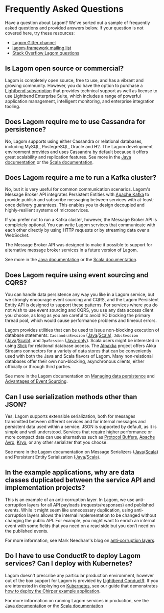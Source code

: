 # Frequently Asked Questions

Have a question about Lagom? We've sorted out a sample of frequently asked questions and provided answers below. If your question is not covered here, try these resources:

- [Lagom Gitter channel](https://gitter.im/lagom/lagom)
- [lagom-framework mailing list](https://groups.google.com/forum/#!forum/lagom-framework)
- [Stack Overflow Lagom questions](https://stackoverflow.com/questions/tagged/lagom)

## Is Lagom open source or commercial?

Lagom is completely open source, free to use, and has a vibrant and growing community. However, you do have the option to purchase a [Lightbend subscription](https://www.lightbend.com/platform/subscription) that provides technical support as well as license to use Lightbend Enterprise Suite, which includes a range of powerful application management, intelligent monitoring, and enterprise integration tooling.

## Does Lagom require me to use Cassandra for persistence?

No, Lagom supports using either Cassandra or relational databases, including MySQL, PostegreSQL, Oracle and H2. The Lagom development environment provides and uses Cassandra by default because it offers great scalability and replication features.  See more in the [Java documentation](/documentation/current/java/PersistentEntity.html) or the [Scala documentation](/documentation/current/scala/PersistentEntity.html).

## Does Lagom require a me to run a Kafka cluster?

No, but it is very useful for common communication scenarios. Lagom's Message Broker API integrates Persistent Entities with [Apache Kafka](https://kafka.apache.org/) to provide publish and subscribe messaging between services with at-least-once delivery guarantees. This enables you to design decoupled and highly-resilient systems of microservices.

If you prefer not to run a Kafka cluster, however, the Message Broker API is completely optional. You can write Lagom services that communicate with each other directly by using HTTP requests or by streaming data over a WebSocket.

The Message Broker API was designed to make it possible to support for alternative message broker services in a future version of Lagom.

See more in the [Java documentation](/documentation/current/java/MessageBroker.html) or the [Scala documentation](/documentation/current/scala/MessageBroker.html).

## Does Lagom require using event sourcing and CQRS?

You can handle data persistence any way you like in a Lagom service, but we strongly encourage event sourcing and CQRS, and the Lagom Persistent Entity API is designed to support these patterns. For services where you do not wish to use event sourcing and CQRS, you use any data access client you choose, as long as you are careful to avoid I/O blocking the primary thread pool, which would cause performance problems and timeout errors.

Lagom provides utilities that can be used to issue non-blocking execution of database statements: `CassandraSession` ([Java](/documentation/current/java/api/com/lightbend/lagom/javadsl/persistence/cassandra/CassandraSession.html)/[Scala](/documentation/current/scala/api/index.html#com.lightbend.lagom.scaladsl.persistence.cassandra.CassandraSession)), `JdbcSession` ([Java](/documentation/current/java/api/com/lightbend/lagom/javadsl/persistence/jdbc/JdbcSession.html)/[Scala](/documentation/current/scala/api/index.html#com.lightbend.lagom.scaladsl.persistence.jdbc.JdbcSession)), and `JpaSession` ([Java-only](/documentation/current/java/api/com/lightbend/lagom/javadsl/persistence/jpa/JpaSession.html)). Scala users might be interested in using [Slick](http://slick.lightbend.com/) for relational database access. The [Alpakka](https://developer.lightbend.com/docs/alpakka/current/) project offers Akka Streams connectors for a variety of data stores that can be conveniently used with both the Java and Scala flavors of Lagom. Many non-relational databases offer their own non-blocking, asynchronous clients, either officially or through third parties.

See more in the Lagom documentation on [Managing data persistence](/documentation/current/java/ES_CQRS.html) and [Advantages of Event Sourcing](/documentation/current/java/ESAdvantage.html).

## Can I use serialization methods other than JSON?

Yes, Lagom supports extensible serialization, both for messages transmitted between different services and for internal messages and persistent data used within a service. JSON is supported by default, as it is simple and well understood. Services that require higher performance or more compact data can use alternatives such as [Protocol Buffers](https://developers.google.com/protocol-buffers/), [Apache Avro](http://avro.apache.org/), [Kryo](https://github.com/EsotericSoftware/kryo), or any other serializer that you choose.

See more in the Lagom documentation on Message Serializers ([Java](/documentation/current/java/MessageSerializers.html)/[Scala](/documentation/current/scala/MessageSerializers.html)) and Persistent Entity Serialization ([Java](/documentation/current/java/Serialization.html)/[Scala](/documentation/current/scala/Serialization.html)).

## In the example applications, why are data classes duplicated between the service API and implementation projects?

This is an example of an anti-corruption layer. In Lagom, we use anti-corruption layers for all API payloads (requests/responses) and published events. While it might seem like unnecessary duplication, using anti-corruption layers allows the internal implementation to be changed without changing the public API. For example, you might want to enrich an internal event with some fields that you need on a read side but you don’t need on the published events.

For more information, see Mark Needham's blog on [anti-corruption layers](http://www.markhneedham.com/blog/2009/07/07/domain-driven-design-anti-corruption-layer/).

## Do I have to use ConductR to deploy Lagom services? Can I deploy with Kubernetes?

Lagom doesn't prescribe any particular production environment, however out of the box support for Lagom is provided by [Lightbend ConductR](https://www.lightbend.com/products/conductr). If you are interested in deploying on [Kubernetes](https://kubernetes.io/), see our guide that demonstrates [how to deploy the Chirper example application](https://developer.lightbend.com/guides/k8s-microservices/).

For more information on running Lagom services in production, see the [Java documentation](/documentation/current/java/ProductionOverview.html) or the [Scala documentation](/documentation/current/scala/ProductionOverview.html)
